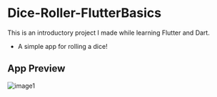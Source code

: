 # Dice-Roller-FlutterBasics
This is an introductory project I made while learning Flutter and Dart.  
- A simple app for rolling a dice!  

## App Preview

![image1](http://drive.google.com/uc?export=view&id=1-Ef7W0PkJPujNpI-7gKzg7n57_W0M9sf)
